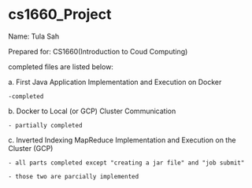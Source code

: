 # cs1660_Project
Name: Tula Sah

Prepared for: CS1660(Introduction to Coud Computing)

completed files are listed below:
  
  a. First Java Application Implementation and Execution on Docker
  
    -completed
  b. Docker to Local (or GCP) Cluster Communication
  
    - partially completed
  
  c. Inverted Indexing MapReduce Implementation and Execution on the Cluster (GCP)
  
    - all parts completed except "creating a jar file" and "job submit" 
    
    - those two are parcially implemented
  

